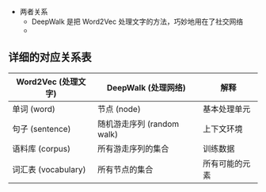* 两者关系
  * DeepWalk 是把 Word2Vec 处理文字的方法，巧妙地用在了社交网络
  * 


## 详细的对应关系表

| Word2Vec (处理文字) | DeepWalk (处理网络)        | 解释           |
| ------------------- | -------------------------- | -------------- |
| 单词 (word)         | 节点 (node)                | 基本处理单元   |
| 句子 (sentence)     | 随机游走序列 (random walk) | 上下文环境     |
| 语料库 (corpus)     | 所有游走序列的集合         | 训练数据       |
| 词汇表 (vocabulary) | 所有节点的集合             | 所有可能的元素 |
